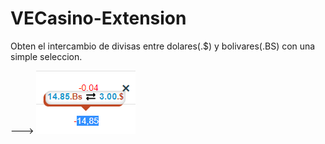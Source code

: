 # VECasino-Extension
Obten el intercambio de divisas entre dolares(.$) y bolivares(.BS) con una simple seleccion.

---> ![Image text](https://github.com/AleB8/VECasino-Extension/blob/main/images/Example-vecasino.PNG)
